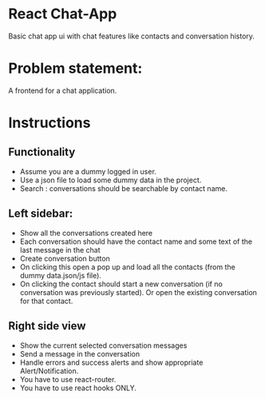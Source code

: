 # React Chat-App
Basic chat app ui with chat features like contacts and conversation history.

# Problem statement:
A frontend for a chat application.

# Instructions

## Functionality
- Assume you are a dummy logged in user.
- Use a json file to load some dummy data in the project.
- Search : conversations should be searchable by contact name.
  
## Left sidebar:
- Show all the conversations created here
- Each conversation should have the contact name and some text of the last message in the chat
- Create conversation button
- On clicking this open a pop up and load all the contacts (from the dummy data.json/js file).
- On clicking the contact should start a new conversation (if no conversation was previously started). Or open the existing conversation for that contact.
  
## Right side view
- Show the current selected conversation messages
- Send a message in the conversation
- Handle errors and success alerts and show appropriate Alert/Notification.
- You have to use react-router.
- You have to use react hooks ONLY.



